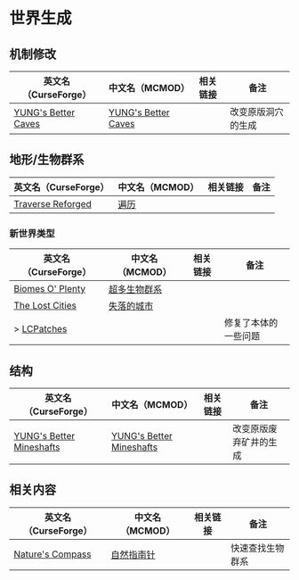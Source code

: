 # 世界生成

## 机制修改

| 英文名（CurseForge）                                                                   | 中文名（MCMOD）                                             | 相关链接 | 备注               |
| -------------------------------------------------------------------------------------- | ----------------------------------------------------------- | -------- | ------------------ |
| [YUNG's Better Caves](https://www.curseforge.com/minecraft/mc-mods/yungs-better-caves) | [YUNG's Better Caves](https://www.mcmod.cn/class/1981.html) |          | 改变原版洞穴的生成 |

## 地形/生物群系

| 英文名（CurseForge）                                                                | 中文名（MCMOD）                              | 相关链接 | 备注 |
| ----------------------------------------------------------------------------------- | -------------------------------------------- | -------- | ---- |
| [Traverse Reforged](https://www.curseforge.com/minecraft/mc-mods/traverse-reforged) | [遍历](https://www.mcmod.cn/class/1416.html) |          |      |

### 新世界类型

| 英文名（CurseForge）                                                             | 中文名（MCMOD）                                     | 相关链接 | 备注                 |
| -------------------------------------------------------------------------------- | --------------------------------------------------- | -------- | -------------------- |
| [Biomes O' Plenty](https://www.curseforge.com/minecraft/mc-mods/biomes-o-plenty) | [超多生物群系](https://www.mcmod.cn/class/108.html) |          |                      |
| [The Lost Cities](https://www.curseforge.com/minecraft/mc-mods/the-lost-cities)  | [失落的城市](https://www.mcmod.cn/class/1295.html)  |          |                      |
| > [LCPatches](https://www.curseforge.com/minecraft/mc-mods/lcpatches)            |                                                     |          | 修复了本体的一些问题 |

## 结构

| 英文名（CurseForge）                                                                                   | 中文名（MCMOD）                                                  | 相关链接 | 备注                   |
| ------------------------------------------------------------------------------------------------------ | ---------------------------------------------------------------- | -------- | ---------------------- |
| [YUNG's Better Mineshafts](https://www.curseforge.com/minecraft/mc-mods/yungs-better-mineshafts-forge) | [YUNG's Better Mineshafts](https://www.mcmod.cn/class/2788.html) |          | 改变原版废弃矿井的生成 |

## 相关内容

| 英文名（CurseForge）                                                             | 中文名（MCMOD）                                   | 相关链接 | 备注             |
| -------------------------------------------------------------------------------- | ------------------------------------------------- | -------- | ---------------- |
| [Nature's Compass](https://www.curseforge.com/minecraft/mc-mods/natures-compass) | [自然指南针](https://www.mcmod.cn/class/754.html) |          | 快速查找生物群系 |
